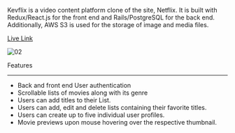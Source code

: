 Kevflix is a video content platform clone of the site, Netflix. It is built with Redux/React.js for the front end and Rails/PostgreSQL for the back end. Additionally, AWS S3 is used for the storage of image and media files.

[Live Link](https://kevflix.herokuapp.com/#/)

![02](https://user-images.githubusercontent.com/65047030/121826752-59344a00-cc6e-11eb-81f9-f695a6678d54.gif)

Features
___________________________________________________________________________________________________________________________________________________________
- Back and front end User authentication
- Scrollable lists of movies along with its genre
- Users can add titles to their List.
- Users can add, edit and delete lists containing their favorite titles. 
- Users can create up to five individual user profiles.
- Movie previews upon mouse hovering over the respective thumbnail.

